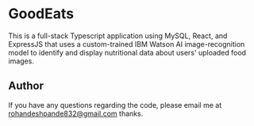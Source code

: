 # GoodEats
This is a full-stack Typescript application using MySQL, React, and ExpressJS that uses a custom-trained IBM Watson AI image-recognition model 
to identify and display nutritional data about users' uploaded food images.

## Author
If you have any questions regarding the code, please email me at rohandeshpande832@gmail.com thanks.
